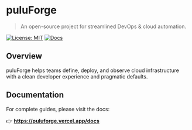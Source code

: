 # puluForge

> An open-source project for streamlined DevOps & cloud automation.

[![License: MIT](https://img.shields.io/badge/License-MIT-blue.svg)](#license)
[![Docs](https://img.shields.io/badge/Docs-puluforge.vercel.app%2Fdocs-informational)](https://puluforge.vercel.app/docs)

## Overview

puluForge helps teams define, deploy, and observe cloud infrastructure with a clean developer experience and pragmatic defaults.

## Documentation

For complete guides, please visit the docs:

👉 **https://puluforge.vercel.app/docs**
